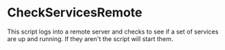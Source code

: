 # CheckServicesRemote
This script logs into a remote server and checks to see if a set of services are up and running. If they aren't the script will start them.

